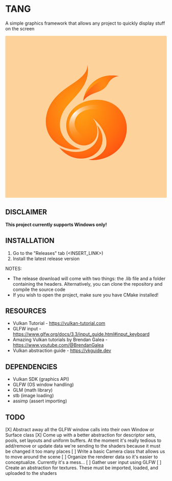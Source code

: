 # TANG
A simple graphics framework that allows any project to quickly display stuff on the screen

![Tang Logo](src/data/logo.png)

## DISCLAIMER

**This project currently supports Windows only!**

## INSTALLATION

1. Go to the "Releases" tab (<INSERT_LINK>)
2. Install the latest release version

NOTES:
- The release download will come with two things: the .lib file and a folder containing the headers. Alternatively, you can clone the repository and compile the source code
- If you wish to open the project, make sure you have CMake installed!

## RESOURCES

- Vulkan Tutorial - https://vulkan-tutorial.com
- GLFW input - https://www.glfw.org/docs/3.3/input_guide.html#input_keyboard
- Amazing Vulkan tutorials by Brendan Galea - https://www.youtube.com/@BrendanGalea
- Vulkan abstraction guide - https://vkguide.dev

## DEPENDENCIES

- Vulkan SDK (graphics API)
- GLFW (OS window handling)
- GLM (math library)
- stb (image loading)
- assimp (assert importing)

## TODO

[X] Abstract away all the GLFW window calls into their own Window or Surface class
[X] Come up with a better abstraction for descriptor sets, pools, set layouts and uniform buffers. At the moment it's really tedious to add/remove or update data we're sending to the shaders because it must be changed it too many places
[ ] Write a basic Camera class that allows us to move around the scene
[ ] Organize the renderer data so it's easier to conceptualize. Currently it's a mess...
[ ] Gather user input using GLFW
[ ] Create an abstraction for textures. These must be imported, loaded, and uploaded to the shaders